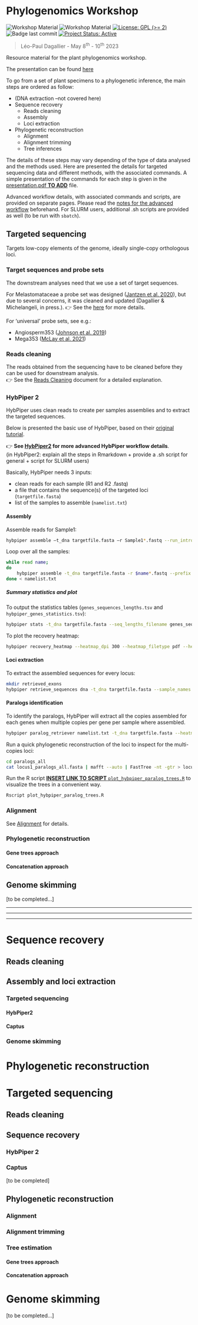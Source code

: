 
<!-- README.md is generated from README.Rmd. Please edit that file -->

# Phylogenomics Workshop

<!-- badges: start -->

![Workshop
Material](https://img.shields.io/badge/status-under_construction-orange)
![Workshop
Material](https://img.shields.io/badge/Workshop-Material-brightgreen)
[![License: GPL (\>=
2)](https://img.shields.io/badge/License-GPL%20%28%3E%3D%202%29-blue.svg)](https://choosealicense.com/licenses/gpl-2.0/)
![Badge last
commit](https://img.shields.io/github/last-commit/LPDagallier/Phylogenomics_Workshop)
[![Project Status:
Active](https://www.repostatus.org/badges/latest/active.svg)](https://www.repostatus.org/#active)
<!-- badges: end -->

> Léo-Paul Dagallier - May 8<sup>th</sup> - 10<sup>th</sup> 2023

Resource material for the plant phylogenomics workshop.

The presentation can be found
[here](./Plant_Phylogenomics_Workshop_001.pdf)

To go from a set of plant specimens to a phylogenetic inference, the
main steps are ordered as follow:

- (DNA extraction –not covered here)
- Sequence recovery
  - Reads cleaning  
  - Assembly  
  - Loci extraction  
- Phylogenetic reconstruction
  - Alignment  
  - Alignment trimming  
  - Tree inferences

The details of these steps may vary depending of the type of data
analysed and the methods used. Here are presented the details for
targeted sequencing data and different methods, with the associated
commands. A simple presentation of the commands for each step is given
in the [presentation.pdf **TO ADD**]() file.

Advanced workflow details, with associated commands and scripts, are
provided on separate pages. Please read the [notes for the advanced
workflow](Notes_for_advanced_wf.md) beforehand. For SLURM users,
additional .sh scripts are provided as well (to be run with `sbatch`).

## Targeted sequencing

Targets low-copy elements of the genome, ideally single-copy orthologous
loci.

### Target sequences and probe sets

The downstream analyses need that we use a set of target sequences.

For Melastomataceae a probe set was designed ([Jantzen et
al. 2020](https://bsapubs.onlinelibrary.wiley.com/doi/abs/10.1002/aps3.11345)),
but due to several concerns, it was cleaned and updated (Dagallier &
Michelangeli, in press.). :point_right: See the
[here](https://github.com/LPDagallier/Clean_Melasto_probe_set) for more
details.

For ‘universal’ probe sets, see e.g.:  
- Angiosperm353 ([Johnson et
al. 2019](https://doi.org/10.1093/sysbio/syy086))  
- Mega353 ([McLay et
al. 2021](https://github.com/chrisjackson-pellicle/NewTargets))

### Reads cleaning

The reads obtained from the sequencing have to be cleaned before they
can be used for downstream analysis.  
:point_right: See the [Reads Cleaning](reads_cleaning.md) document for a
detailed explanation.

### HybPiper 2

HybPiper uses clean reads to create per samples assemblies and to
extract the targeted sequences.

Below is presented the basic use of HybPiper, based on their [original
tutorial](https://github.com/mossmatters/HybPiper/wiki/Tutorial).

:point_right: **See [HybPiper2](HybPiper2.Rmd) for more advanced
HybPiper workflow details**.  
(in HybPiper2: explain all the steps in Rmarkdown + provide a .sh script
for general + script for SLURM users)

Basically, HybPiper needs 3 inputs:  
- clean reads for each sample (R1 and R2 .fastq)  
- a file that contains the sequence(s) of the targeted loci
(`targetfile.fasta`)  
- list of the samples to assemble (`namelist.txt`)

#### Assembly

Assemble reads for Sample1:

``` bash
hybpiper assemble –t_dna targetfile.fasta –r Sample1*.fastq --run_intronerate
```

Loop over all the samples:

``` bash
while read name;
do
    hybpiper assemble -t_dna targetfile.fasta -r $name*.fastq --prefix $name --run_intronerate ; 
done < namelist.txt
```

##### Summary statistics and plot

To output the statistics tables (`genes_sequences_lengths.tsv` and
`hybpiper_genes_statistics.tsv`):

``` bash
hybpiper stats -t_dna targetfile.fasta --seq_lengths_filename genes_sequences_lengths --stats_filename hybpiper_genes_statistics gene namelist.txt
```

To plot the recovery heatmap:

``` bash
hybpiper recovery_heatmap --heatmap_dpi 300 --heatmap_filetype pdf --heatmap_filename recovery_heatmap_exons genes_sequences_lengths.tsv
```

#### Loci extraction

To extract the assembled sequences for every locus:

``` bash
mkdir retrieved_exons
hybpiper retrieve_sequences dna -t_dna targetfile.fasta --sample_names namelist.txt --fasta_dir retrieved_exons
```

#### Paralogs identification

To identify the paralogs, HybPiper will extract all the copies assembled
for each genes when multiple copies per gene per sample where assembled.

``` bash
hybpiper paralog_retriever namelist.txt -t_dna targetfile.fasta --heatmap_filetype pdf --heatmap_dpi 300
```

Run a quick phylogenetic reconstruction of the loci to inspect for the
multi-copies loci:

``` bash
cd paralogs_all
cat locus1_paralogs_all.fasta | mafft --auto | FastTree -nt -gtr > locus1_paralogs_all.tre
```

Run the R script [**INSERT LINK TO SCRIPT**
`plot_hybpiper_paralog_trees.R`]() to visualize the trees in a
convenient way.

``` bash
Rscript plot_hybpiper_paralog_trees.R
```

### Alignment

See [Alignment](Alignment.Rmd) for details.

### Phylogenetic reconstruction

#### Gene trees approach

#### Concatenation approach

## Genome skimming

\[to be completed…\]

------------------------------------------------------------------------

------------------------------------------------------------------------

------------------------------------------------------------------------

# Sequence recovery

## Reads cleaning

## Assembly and loci extraction

### Targeted sequencing

#### HybPiper2

#### Captus

### Genome skimming

# Phylogenetic reconstruction

# Targeted sequencing

## Reads cleaning

## Sequence recovery

### HybPiper 2

### Captus

\[to be completed\]

## Phylogenetic reconstruction

### Alignment

### Alignment trimming

### Tree estimation

#### Gene trees approach

#### Concatenation approach

# Genome skimming

\[to be completed…\]
